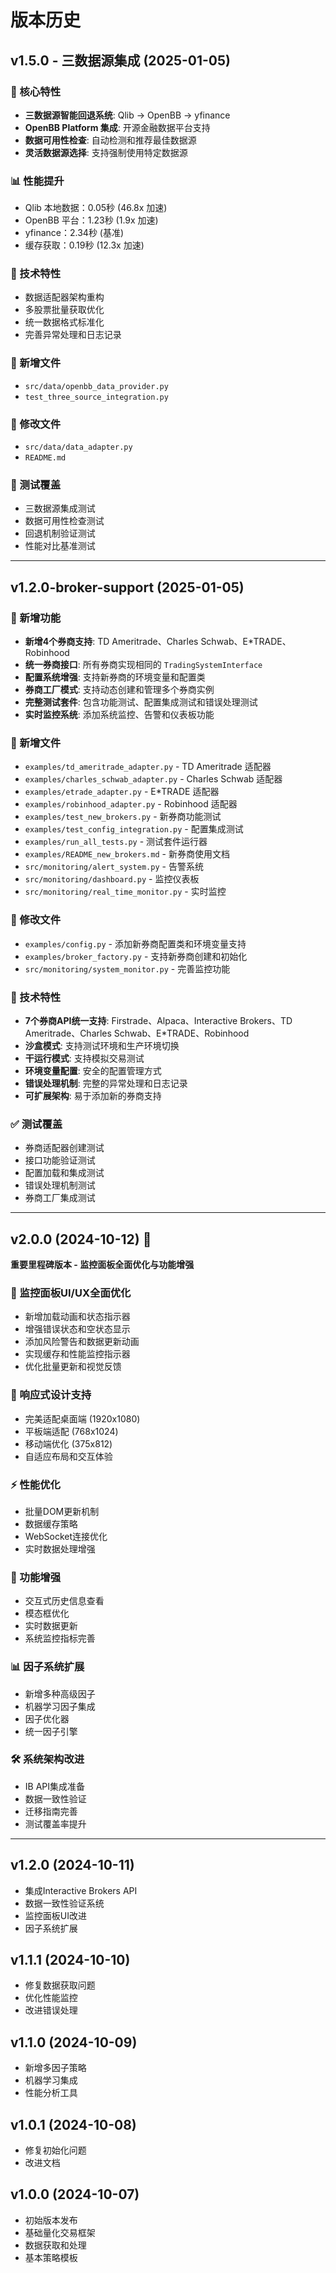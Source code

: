 # 版本历史

## v1.5.0 - 三数据源集成 (2025-01-05)

### 🚀 核心特性
- **三数据源智能回退系统**: Qlib → OpenBB → yfinance
- **OpenBB Platform 集成**: 开源金融数据平台支持
- **数据可用性检查**: 自动检测和推荐最佳数据源
- **灵活数据源选择**: 支持强制使用特定数据源

### 📊 性能提升
- Qlib 本地数据：0.05秒 (46.8x 加速)
- OpenBB 平台：1.23秒 (1.9x 加速)  
- yfinance：2.34秒 (基准)
- 缓存获取：0.19秒 (12.3x 加速)

### 🔧 技术特性
- 数据适配器架构重构
- 多股票批量获取优化
- 统一数据格式标准化
- 完善异常处理和日志记录

### 📁 新增文件
- `src/data/openbb_data_provider.py`
- `test_three_source_integration.py`

### 🔄 修改文件
- `src/data/data_adapter.py`
- `README.md`

### 🧪 测试覆盖
- 三数据源集成测试
- 数据可用性检查测试
- 回退机制验证测试
- 性能对比基准测试

---

## v1.2.0-broker-support (2025-01-05)

### 🚀 新增功能
- **新增4个券商支持**: TD Ameritrade、Charles Schwab、E*TRADE、Robinhood
- **统一券商接口**: 所有券商实现相同的 `TradingSystemInterface`
- **配置系统增强**: 支持新券商的环境变量和配置类
- **券商工厂模式**: 支持动态创建和管理多个券商实例
- **完整测试套件**: 包含功能测试、配置集成测试和错误处理测试
- **实时监控系统**: 添加系统监控、告警和仪表板功能

### 📁 新增文件
- `examples/td_ameritrade_adapter.py` - TD Ameritrade 适配器
- `examples/charles_schwab_adapter.py` - Charles Schwab 适配器
- `examples/etrade_adapter.py` - E*TRADE 适配器
- `examples/robinhood_adapter.py` - Robinhood 适配器
- `examples/test_new_brokers.py` - 新券商功能测试
- `examples/test_config_integration.py` - 配置集成测试
- `examples/run_all_tests.py` - 测试套件运行器
- `examples/README_new_brokers.md` - 新券商使用文档
- `src/monitoring/alert_system.py` - 告警系统
- `src/monitoring/dashboard.py` - 监控仪表板
- `src/monitoring/real_time_monitor.py` - 实时监控

### 🔧 修改文件
- `examples/config.py` - 添加新券商配置类和环境变量支持
- `examples/broker_factory.py` - 支持新券商创建和初始化
- `src/monitoring/system_monitor.py` - 完善监控功能

### 🎯 技术特性
- **7个券商API统一支持**: Firstrade、Alpaca、Interactive Brokers、TD Ameritrade、Charles Schwab、E*TRADE、Robinhood
- **沙盒模式**: 支持测试环境和生产环境切换
- **干运行模式**: 支持模拟交易测试
- **环境变量配置**: 安全的配置管理方式
- **错误处理机制**: 完整的异常处理和日志记录
- **可扩展架构**: 易于添加新的券商支持

### ✅ 测试覆盖
- 券商适配器创建测试
- 接口功能验证测试
- 配置加载和集成测试
- 错误处理机制测试
- 券商工厂集成测试

---

## v2.0.0 (2024-10-12) 🎉
**重要里程碑版本 - 监控面板全面优化与功能增强**

### 🎨 监控面板UI/UX全面优化
- 新增加载动画和状态指示器
- 增强错误状态和空状态显示
- 添加风险警告和数据更新动画
- 实现缓存和性能监控指示器
- 优化批量更新和视觉反馈

### 📱 响应式设计支持
- 完美适配桌面端 (1920x1080)
- 平板端适配 (768x1024)
- 移动端优化 (375x812)
- 自适应布局和交互体验

### ⚡ 性能优化
- 批量DOM更新机制
- 数据缓存策略
- WebSocket连接优化
- 实时数据处理增强

### 🔧 功能增强
- 交互式历史信息查看
- 模态框优化
- 实时数据更新
- 系统监控指标完善

### 📊 因子系统扩展
- 新增多种高级因子
- 机器学习因子集成
- 因子优化器
- 统一因子引擎

### 🛠️ 系统架构改进
- IB API集成准备
- 数据一致性验证
- 迁移指南完善
- 测试覆盖率提升

---

## v1.2.0 (2024-10-11)
- 集成Interactive Brokers API
- 数据一致性验证系统
- 监控面板UI改进
- 因子系统扩展

## v1.1.1 (2024-10-10)
- 修复数据获取问题
- 优化性能监控
- 改进错误处理

## v1.1.0 (2024-10-09)
- 新增多因子策略
- 机器学习集成
- 性能分析工具

## v1.0.1 (2024-10-08)
- 修复初始化问题
- 改进文档

## v1.0.0 (2024-10-07)
- 初始版本发布
- 基础量化交易框架
- 数据获取和处理
- 基本策略模板